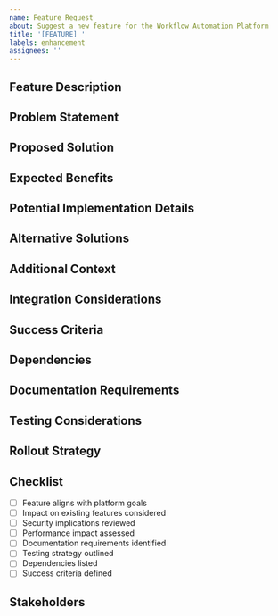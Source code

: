```yaml
---
name: Feature Request
about: Suggest a new feature for the Workflow Automation Platform
title: '[FEATURE] '
labels: enhancement
assignees: ''
---
```


<!-- 
Technical Specification Reference: Development & Deployment/CI/CD Pipeline
Requirement Addressed: Feature Request Standardization
-->

## Feature Description
<!-- Provide a clear and concise description of the feature you'd like to see implemented -->

## Problem Statement
<!-- Describe the problem this feature would solve or the need it addresses -->

## Proposed Solution
<!-- Describe how you envision this feature working -->

## Expected Benefits
<!-- List the benefits this feature would bring to users and/or the platform -->

## Potential Implementation Details
<!-- If you have any technical suggestions or implementation ideas, include them here -->

## Alternative Solutions
<!-- Describe any alternative solutions or features you've considered -->

## Additional Context
<!-- Add any other context, screenshots, or examples about the feature request here -->

## Integration Considerations
<!-- Describe any potential impacts on existing features or integrations -->

## Success Criteria
<!-- List specific criteria that would indicate successful implementation of this feature -->

## Dependencies
<!-- List any dependencies or prerequisites for implementing this feature -->

## Documentation Requirements
<!-- Outline any documentation needs for this feature -->

## Testing Considerations
<!-- Describe testing requirements or considerations for this feature -->

## Rollout Strategy
<!-- Suggest how this feature should be rolled out (e.g., phased, beta testing, etc.) -->

## Checklist
<!-- Mark items with [x] when completed -->
- [ ] Feature aligns with platform goals
- [ ] Impact on existing features considered
- [ ] Security implications reviewed
- [ ] Performance impact assessed
- [ ] Documentation requirements identified
- [ ] Testing strategy outlined
- [ ] Dependencies listed
- [ ] Success criteria defined

## Stakeholders
<!-- List any stakeholders that should be consulted or informed about this feature -->